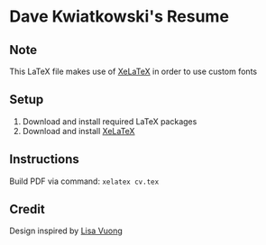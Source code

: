 # Dave Kwiatkowski's Resume
## Note
This LaTeX file makes use of [XeLaTeX]("https://www.sharelatex.com/learn/XeLaTeX") in order to use custom fonts
## Setup
1. Download and install required LaTeX packages
2. Download and install [XeLaTeX]("https://www.sharelatex.com/learn/XeLaTeX")
## Instructions
Build PDF via command: `xelatex cv.tex`
## Credit
Design inspired by [Lisa Vuong](https://github.com/LisaVuong/me-irl/blob/master/lisavuong_resume.pdf)
